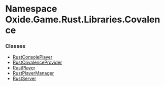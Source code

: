 # Namespace Oxide.Game.Rust.Libraries.Covalence
### Classes 
- [RustConsolePlayer](Oxide.Game.Rust.Libraries.Covalence.RustConsolePlayer.md)
- [RustCovalenceProvider](Oxide.Game.Rust.Libraries.Covalence.RustCovalenceProvider.md)
- [RustPlayer](Oxide.Game.Rust.Libraries.Covalence.RustPlayer.md)
- [RustPlayerManager](Oxide.Game.Rust.Libraries.Covalence.RustPlayerManager.md)
- [RustServer](Oxide.Game.Rust.Libraries.Covalence.RustServer.md)